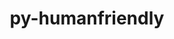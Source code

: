 ---
title: "py-humanfriendly"
layout: cache
categories: [package, develop]
meta: {"versions": ["10.0"], "compilers": ["gcc@=7.3.1", "gcc@=7.5.0"], "oss": ["amzn2", "ubuntu18.04"], "platforms": ["linux"], "targets": ["aarch64", "neoverse_n1", "x86_64_v3"], "stacks": ["aws-isc", "aws-isc-aarch64", "radiuss", "root"], "num_specs": 34, "num_specs_by_stack": {"root": 34, "aws-isc-aarch64": 14, "aws-isc": 7, "radiuss": 13}}
spec_details: [{"hash": "6i2jrbu2k7co6aj24g42jz52aiu43fk5", "compiler": "gcc@=7.3.1", "versions": ["10.0"], "os": "amzn2", "platform": "linux", "target": "aarch64", "variants": ["build_system=python_pip"], "stacks": ["root", "aws-isc-aarch64"], "size": "-", "tarball": "https://binaries.spack.io/develop/build_cache/linux-amzn2-aarch64/gcc-7.3.1/py-humanfriendly-10.0/linux-amzn2-aarch64-gcc-7.3.1-py-humanfriendly-10.0-6i2jrbu2k7co6aj24g42jz52aiu43fk5.spack"}, {"hash": "63u66ymtrti2umn4ckhputukvzypz5ay", "compiler": "gcc@=7.3.1", "versions": ["10.0"], "os": "amzn2", "platform": "linux", "target": "aarch64", "variants": ["build_system=python_pip"], "stacks": ["root", "aws-isc-aarch64"], "size": "-", "tarball": "https://binaries.spack.io/develop/build_cache/linux-amzn2-aarch64/gcc-7.3.1/py-humanfriendly-10.0/linux-amzn2-aarch64-gcc-7.3.1-py-humanfriendly-10.0-63u66ymtrti2umn4ckhputukvzypz5ay.spack"}, {"hash": "mfl2ntjyplkxvtdxcm5zfsfmv4tlxlap", "compiler": "gcc@=7.3.1", "versions": ["10.0"], "os": "amzn2", "platform": "linux", "target": "aarch64", "variants": ["build_system=python_pip"], "stacks": ["root", "aws-isc-aarch64"], "size": "-", "tarball": "https://binaries.spack.io/develop/build_cache/linux-amzn2-aarch64/gcc-7.3.1/py-humanfriendly-10.0/linux-amzn2-aarch64-gcc-7.3.1-py-humanfriendly-10.0-mfl2ntjyplkxvtdxcm5zfsfmv4tlxlap.spack"}, {"hash": "k2ymrddiu7u6v72z2vp2fhcqepawdtd6", "compiler": "gcc@=7.3.1", "versions": ["10.0"], "os": "amzn2", "platform": "linux", "target": "aarch64", "variants": ["build_system=python_pip"], "stacks": ["root", "aws-isc-aarch64"], "size": "-", "tarball": "https://binaries.spack.io/develop/build_cache/linux-amzn2-aarch64/gcc-7.3.1/py-humanfriendly-10.0/linux-amzn2-aarch64-gcc-7.3.1-py-humanfriendly-10.0-k2ymrddiu7u6v72z2vp2fhcqepawdtd6.spack"}, {"hash": "qyziixb6fun2gcu2oevswmtd5oac2g7h", "compiler": "gcc@=7.3.1", "versions": ["10.0"], "os": "amzn2", "platform": "linux", "target": "aarch64", "variants": ["build_system=python_pip"], "stacks": ["root", "aws-isc-aarch64"], "size": "-", "tarball": "https://binaries.spack.io/develop/build_cache/linux-amzn2-aarch64/gcc-7.3.1/py-humanfriendly-10.0/linux-amzn2-aarch64-gcc-7.3.1-py-humanfriendly-10.0-qyziixb6fun2gcu2oevswmtd5oac2g7h.spack"}, {"hash": "6njmkfbozlyvxasia6jvkauipywdkwbo", "compiler": "gcc@=7.3.1", "versions": ["10.0"], "os": "amzn2", "platform": "linux", "target": "aarch64", "variants": ["build_system=python_pip"], "stacks": ["root", "aws-isc-aarch64"], "size": "-", "tarball": "https://binaries.spack.io/develop/build_cache/linux-amzn2-aarch64/gcc-7.3.1/py-humanfriendly-10.0/linux-amzn2-aarch64-gcc-7.3.1-py-humanfriendly-10.0-6njmkfbozlyvxasia6jvkauipywdkwbo.spack"}, {"hash": "iereav3uycjk7rrixloqdhfki4lkaijb", "compiler": "gcc@=7.3.1", "versions": ["10.0"], "os": "amzn2", "platform": "linux", "target": "aarch64", "variants": ["build_system=python_pip"], "stacks": ["root", "aws-isc-aarch64"], "size": "-", "tarball": "https://binaries.spack.io/develop/build_cache/linux-amzn2-aarch64/gcc-7.3.1/py-humanfriendly-10.0/linux-amzn2-aarch64-gcc-7.3.1-py-humanfriendly-10.0-iereav3uycjk7rrixloqdhfki4lkaijb.spack"}, {"hash": "bpr65slkuysa75y7l7vjj6ny5wbj6uo5", "compiler": "gcc@=7.3.1", "versions": ["10.0"], "os": "amzn2", "platform": "linux", "target": "neoverse_n1", "variants": ["build_system=python_pip"], "stacks": ["root", "aws-isc-aarch64"], "size": "-", "tarball": "https://binaries.spack.io/develop/build_cache/linux-amzn2-neoverse_n1/gcc-7.3.1/py-humanfriendly-10.0/linux-amzn2-neoverse_n1-gcc-7.3.1-py-humanfriendly-10.0-bpr65slkuysa75y7l7vjj6ny5wbj6uo5.spack"}, {"hash": "6c7a634bd2qfiyjsh2nh43s3h527oi4q", "compiler": "gcc@=7.3.1", "versions": ["10.0"], "os": "amzn2", "platform": "linux", "target": "neoverse_n1", "variants": ["build_system=python_pip"], "stacks": ["root", "aws-isc-aarch64"], "size": "-", "tarball": "https://binaries.spack.io/develop/build_cache/linux-amzn2-neoverse_n1/gcc-7.3.1/py-humanfriendly-10.0/linux-amzn2-neoverse_n1-gcc-7.3.1-py-humanfriendly-10.0-6c7a634bd2qfiyjsh2nh43s3h527oi4q.spack"}, {"hash": "4jtdfeeazrrtfcnpx4szvt6uaqdyeij2", "compiler": "gcc@=7.3.1", "versions": ["10.0"], "os": "amzn2", "platform": "linux", "target": "neoverse_n1", "variants": ["build_system=python_pip"], "stacks": ["root", "aws-isc-aarch64"], "size": "-", "tarball": "https://binaries.spack.io/develop/build_cache/linux-amzn2-neoverse_n1/gcc-7.3.1/py-humanfriendly-10.0/linux-amzn2-neoverse_n1-gcc-7.3.1-py-humanfriendly-10.0-4jtdfeeazrrtfcnpx4szvt6uaqdyeij2.spack"}, {"hash": "eq4kj2j5plklwla6vuofufjcuwuei3y2", "compiler": "gcc@=7.3.1", "versions": ["10.0"], "os": "amzn2", "platform": "linux", "target": "neoverse_n1", "variants": ["build_system=python_pip"], "stacks": ["root", "aws-isc-aarch64"], "size": "-", "tarball": "https://binaries.spack.io/develop/build_cache/linux-amzn2-neoverse_n1/gcc-7.3.1/py-humanfriendly-10.0/linux-amzn2-neoverse_n1-gcc-7.3.1-py-humanfriendly-10.0-eq4kj2j5plklwla6vuofufjcuwuei3y2.spack"}, {"hash": "2ednjjvizsok6qjib226b3bj7gn43bbw", "compiler": "gcc@=7.3.1", "versions": ["10.0"], "os": "amzn2", "platform": "linux", "target": "neoverse_n1", "variants": ["build_system=python_pip"], "stacks": ["root", "aws-isc-aarch64"], "size": "-", "tarball": "https://binaries.spack.io/develop/build_cache/linux-amzn2-neoverse_n1/gcc-7.3.1/py-humanfriendly-10.0/linux-amzn2-neoverse_n1-gcc-7.3.1-py-humanfriendly-10.0-2ednjjvizsok6qjib226b3bj7gn43bbw.spack"}, {"hash": "2y7gj4baqzjmjrwy3eurwonw4immrdyy", "compiler": "gcc@=7.3.1", "versions": ["10.0"], "os": "amzn2", "platform": "linux", "target": "neoverse_n1", "variants": ["build_system=python_pip"], "stacks": ["root", "aws-isc-aarch64"], "size": "-", "tarball": "https://binaries.spack.io/develop/build_cache/linux-amzn2-neoverse_n1/gcc-7.3.1/py-humanfriendly-10.0/linux-amzn2-neoverse_n1-gcc-7.3.1-py-humanfriendly-10.0-2y7gj4baqzjmjrwy3eurwonw4immrdyy.spack"}, {"hash": "wn5vqzqeetah4lh24afdw573qt5pjkkh", "compiler": "gcc@=7.3.1", "versions": ["10.0"], "os": "amzn2", "platform": "linux", "target": "neoverse_n1", "variants": ["build_system=python_pip"], "stacks": ["root", "aws-isc-aarch64"], "size": "-", "tarball": "https://binaries.spack.io/develop/build_cache/linux-amzn2-neoverse_n1/gcc-7.3.1/py-humanfriendly-10.0/linux-amzn2-neoverse_n1-gcc-7.3.1-py-humanfriendly-10.0-wn5vqzqeetah4lh24afdw573qt5pjkkh.spack"}, {"hash": "jmepnvdjyyuhgauanl2hehp3kyfnfae5", "compiler": "gcc@=7.3.1", "versions": ["10.0"], "os": "amzn2", "platform": "linux", "target": "x86_64_v3", "variants": ["build_system=python_pip"], "stacks": ["root", "aws-isc"], "size": "-", "tarball": "https://binaries.spack.io/develop/build_cache/linux-amzn2-x86_64_v3/gcc-7.3.1/py-humanfriendly-10.0/linux-amzn2-x86_64_v3-gcc-7.3.1-py-humanfriendly-10.0-jmepnvdjyyuhgauanl2hehp3kyfnfae5.spack"}, {"hash": "cxjmmlszk3h3q4bhdr2nnau52se5gsp2", "compiler": "gcc@=7.3.1", "versions": ["10.0"], "os": "amzn2", "platform": "linux", "target": "x86_64_v3", "variants": ["build_system=python_pip"], "stacks": ["root", "aws-isc"], "size": "-", "tarball": "https://binaries.spack.io/develop/build_cache/linux-amzn2-x86_64_v3/gcc-7.3.1/py-humanfriendly-10.0/linux-amzn2-x86_64_v3-gcc-7.3.1-py-humanfriendly-10.0-cxjmmlszk3h3q4bhdr2nnau52se5gsp2.spack"}, {"hash": "4atffzp25wco5azs2nowscglu2er6ri4", "compiler": "gcc@=7.3.1", "versions": ["10.0"], "os": "amzn2", "platform": "linux", "target": "x86_64_v3", "variants": ["build_system=python_pip"], "stacks": ["root", "aws-isc"], "size": "-", "tarball": "https://binaries.spack.io/develop/build_cache/linux-amzn2-x86_64_v3/gcc-7.3.1/py-humanfriendly-10.0/linux-amzn2-x86_64_v3-gcc-7.3.1-py-humanfriendly-10.0-4atffzp25wco5azs2nowscglu2er6ri4.spack"}, {"hash": "dy2r4bv7gu6pekqkjhiwzvxhtearowtk", "compiler": "gcc@=7.3.1", "versions": ["10.0"], "os": "amzn2", "platform": "linux", "target": "x86_64_v3", "variants": ["build_system=python_pip"], "stacks": ["root", "aws-isc"], "size": "-", "tarball": "https://binaries.spack.io/develop/build_cache/linux-amzn2-x86_64_v3/gcc-7.3.1/py-humanfriendly-10.0/linux-amzn2-x86_64_v3-gcc-7.3.1-py-humanfriendly-10.0-dy2r4bv7gu6pekqkjhiwzvxhtearowtk.spack"}, {"hash": "jemfuv6utgsguz4dn42jqbascdqlfncm", "compiler": "gcc@=7.3.1", "versions": ["10.0"], "os": "amzn2", "platform": "linux", "target": "x86_64_v3", "variants": ["build_system=python_pip"], "stacks": ["root", "aws-isc"], "size": "-", "tarball": "https://binaries.spack.io/develop/build_cache/linux-amzn2-x86_64_v3/gcc-7.3.1/py-humanfriendly-10.0/linux-amzn2-x86_64_v3-gcc-7.3.1-py-humanfriendly-10.0-jemfuv6utgsguz4dn42jqbascdqlfncm.spack"}, {"hash": "pkvitdh4mtlm5bgpgw2fecacq6vidstu", "compiler": "gcc@=7.3.1", "versions": ["10.0"], "os": "amzn2", "platform": "linux", "target": "x86_64_v3", "variants": ["build_system=python_pip"], "stacks": ["root", "aws-isc"], "size": "-", "tarball": "https://binaries.spack.io/develop/build_cache/linux-amzn2-x86_64_v3/gcc-7.3.1/py-humanfriendly-10.0/linux-amzn2-x86_64_v3-gcc-7.3.1-py-humanfriendly-10.0-pkvitdh4mtlm5bgpgw2fecacq6vidstu.spack"}, {"hash": "nbgo4f3cxvwsckqbpas4gxhz2apybx3c", "compiler": "gcc@=7.3.1", "versions": ["10.0"], "os": "amzn2", "platform": "linux", "target": "x86_64_v3", "variants": ["build_system=python_pip"], "stacks": ["root", "aws-isc"], "size": "-", "tarball": "https://binaries.spack.io/develop/build_cache/linux-amzn2-x86_64_v3/gcc-7.3.1/py-humanfriendly-10.0/linux-amzn2-x86_64_v3-gcc-7.3.1-py-humanfriendly-10.0-nbgo4f3cxvwsckqbpas4gxhz2apybx3c.spack"}, {"hash": "6fnro64duahe3kg5xyai2mjfm7czpvol", "compiler": "gcc@=7.5.0", "versions": ["10.0"], "os": "ubuntu18.04", "platform": "linux", "target": "x86_64_v3", "variants": ["build_system=python_pip"], "stacks": ["root", "radiuss"], "size": "-", "tarball": "https://binaries.spack.io/develop/build_cache/linux-ubuntu18.04-x86_64_v3/gcc-7.5.0/py-humanfriendly-10.0/linux-ubuntu18.04-x86_64_v3-gcc-7.5.0-py-humanfriendly-10.0-6fnro64duahe3kg5xyai2mjfm7czpvol.spack"}, {"hash": "zpkbjyfc5v743gbihdqzgguq2nmn4akv", "compiler": "gcc@=7.5.0", "versions": ["10.0"], "os": "ubuntu18.04", "platform": "linux", "target": "x86_64_v3", "variants": ["build_system=python_pip"], "stacks": ["root", "radiuss"], "size": "-", "tarball": "https://binaries.spack.io/develop/build_cache/linux-ubuntu18.04-x86_64_v3/gcc-7.5.0/py-humanfriendly-10.0/linux-ubuntu18.04-x86_64_v3-gcc-7.5.0-py-humanfriendly-10.0-zpkbjyfc5v743gbihdqzgguq2nmn4akv.spack"}, {"hash": "yq2dwes5qw67dcamxb6gxctmhnlxuhjy", "compiler": "gcc@=7.5.0", "versions": ["10.0"], "os": "ubuntu18.04", "platform": "linux", "target": "x86_64_v3", "variants": ["build_system=python_pip"], "stacks": ["root", "radiuss"], "size": "-", "tarball": "https://binaries.spack.io/develop/build_cache/linux-ubuntu18.04-x86_64_v3/gcc-7.5.0/py-humanfriendly-10.0/linux-ubuntu18.04-x86_64_v3-gcc-7.5.0-py-humanfriendly-10.0-yq2dwes5qw67dcamxb6gxctmhnlxuhjy.spack"}, {"hash": "gke6othoy5iwquzejnwimzuhrpnkm34f", "compiler": "gcc@=7.5.0", "versions": ["10.0"], "os": "ubuntu18.04", "platform": "linux", "target": "x86_64_v3", "variants": ["build_system=python_pip"], "stacks": ["root", "radiuss"], "size": "-", "tarball": "https://binaries.spack.io/develop/build_cache/linux-ubuntu18.04-x86_64_v3/gcc-7.5.0/py-humanfriendly-10.0/linux-ubuntu18.04-x86_64_v3-gcc-7.5.0-py-humanfriendly-10.0-gke6othoy5iwquzejnwimzuhrpnkm34f.spack"}, {"hash": "ey4szp2vh7xlsnubzqr43e7xubw63gqt", "compiler": "gcc@=7.5.0", "versions": ["10.0"], "os": "ubuntu18.04", "platform": "linux", "target": "x86_64_v3", "variants": ["build_system=python_pip"], "stacks": ["root", "radiuss"], "size": "-", "tarball": "https://binaries.spack.io/develop/build_cache/linux-ubuntu18.04-x86_64_v3/gcc-7.5.0/py-humanfriendly-10.0/linux-ubuntu18.04-x86_64_v3-gcc-7.5.0-py-humanfriendly-10.0-ey4szp2vh7xlsnubzqr43e7xubw63gqt.spack"}, {"hash": "3heyrt4v6b42extlwvpszh4524spka6d", "compiler": "gcc@=7.5.0", "versions": ["10.0"], "os": "ubuntu18.04", "platform": "linux", "target": "x86_64_v3", "variants": ["build_system=python_pip"], "stacks": ["root", "radiuss"], "size": "-", "tarball": "https://binaries.spack.io/develop/build_cache/linux-ubuntu18.04-x86_64_v3/gcc-7.5.0/py-humanfriendly-10.0/linux-ubuntu18.04-x86_64_v3-gcc-7.5.0-py-humanfriendly-10.0-3heyrt4v6b42extlwvpszh4524spka6d.spack"}, {"hash": "gzcqv65shxkwvbzqeh3wktdvl3ev7dgd", "compiler": "gcc@=7.5.0", "versions": ["10.0"], "os": "ubuntu18.04", "platform": "linux", "target": "x86_64_v3", "variants": ["build_system=python_pip"], "stacks": ["root", "radiuss"], "size": "-", "tarball": "https://binaries.spack.io/develop/build_cache/linux-ubuntu18.04-x86_64_v3/gcc-7.5.0/py-humanfriendly-10.0/linux-ubuntu18.04-x86_64_v3-gcc-7.5.0-py-humanfriendly-10.0-gzcqv65shxkwvbzqeh3wktdvl3ev7dgd.spack"}, {"hash": "5aafpw42f666cb63do3pilfd63ak757c", "compiler": "gcc@=7.5.0", "versions": ["10.0"], "os": "ubuntu18.04", "platform": "linux", "target": "x86_64_v3", "variants": ["build_system=python_pip"], "stacks": ["root", "radiuss"], "size": "-", "tarball": "https://binaries.spack.io/develop/build_cache/linux-ubuntu18.04-x86_64_v3/gcc-7.5.0/py-humanfriendly-10.0/linux-ubuntu18.04-x86_64_v3-gcc-7.5.0-py-humanfriendly-10.0-5aafpw42f666cb63do3pilfd63ak757c.spack"}, {"hash": "x754dkvcnw3u56hglqdpjwg4pahut6oo", "compiler": "gcc@=7.5.0", "versions": ["10.0"], "os": "ubuntu18.04", "platform": "linux", "target": "x86_64_v3", "variants": ["build_system=python_pip"], "stacks": ["root", "radiuss"], "size": "-", "tarball": "https://binaries.spack.io/develop/build_cache/linux-ubuntu18.04-x86_64_v3/gcc-7.5.0/py-humanfriendly-10.0/linux-ubuntu18.04-x86_64_v3-gcc-7.5.0-py-humanfriendly-10.0-x754dkvcnw3u56hglqdpjwg4pahut6oo.spack"}, {"hash": "y7mum2b44atwgyo27dysjkepuv32ihpz", "compiler": "gcc@=7.5.0", "versions": ["10.0"], "os": "ubuntu18.04", "platform": "linux", "target": "x86_64_v3", "variants": ["build_system=python_pip"], "stacks": ["root", "radiuss"], "size": "-", "tarball": "https://binaries.spack.io/develop/build_cache/linux-ubuntu18.04-x86_64_v3/gcc-7.5.0/py-humanfriendly-10.0/linux-ubuntu18.04-x86_64_v3-gcc-7.5.0-py-humanfriendly-10.0-y7mum2b44atwgyo27dysjkepuv32ihpz.spack"}, {"hash": "clvnjmf6kaelw6gzgbsmwtqj3hinovv4", "compiler": "gcc@=7.5.0", "versions": ["10.0"], "os": "ubuntu18.04", "platform": "linux", "target": "x86_64_v3", "variants": ["build_system=python_pip"], "stacks": ["root", "radiuss"], "size": "-", "tarball": "https://binaries.spack.io/develop/build_cache/linux-ubuntu18.04-x86_64_v3/gcc-7.5.0/py-humanfriendly-10.0/linux-ubuntu18.04-x86_64_v3-gcc-7.5.0-py-humanfriendly-10.0-clvnjmf6kaelw6gzgbsmwtqj3hinovv4.spack"}, {"hash": "47zwlvbtoua4ovm3lrl6jmax4m56bhsq", "compiler": "gcc@=7.5.0", "versions": ["10.0"], "os": "ubuntu18.04", "platform": "linux", "target": "x86_64_v3", "variants": ["build_system=python_pip"], "stacks": ["root", "radiuss"], "size": "-", "tarball": "https://binaries.spack.io/develop/build_cache/linux-ubuntu18.04-x86_64_v3/gcc-7.5.0/py-humanfriendly-10.0/linux-ubuntu18.04-x86_64_v3-gcc-7.5.0-py-humanfriendly-10.0-47zwlvbtoua4ovm3lrl6jmax4m56bhsq.spack"}, {"hash": "qjlmzf2tjgvtmcr4hvqmemcithq5ykgi", "compiler": "gcc@=7.5.0", "versions": ["10.0"], "os": "ubuntu18.04", "platform": "linux", "target": "x86_64_v3", "variants": ["build_system=python_pip"], "stacks": ["root", "radiuss"], "size": "-", "tarball": "https://binaries.spack.io/develop/build_cache/linux-ubuntu18.04-x86_64_v3/gcc-7.5.0/py-humanfriendly-10.0/linux-ubuntu18.04-x86_64_v3-gcc-7.5.0-py-humanfriendly-10.0-qjlmzf2tjgvtmcr4hvqmemcithq5ykgi.spack"}]
---